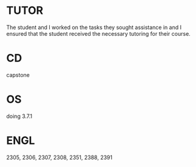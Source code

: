 # TUTOR
The student and I worked on the tasks they sought assistance in and I ensured that the student received the necessary tutoring for their course.

# CD
capstone

# OS
doing 3.7.1

# ENGL
2305, 2306, 2307, 2308, 2351, 2388, 2391

